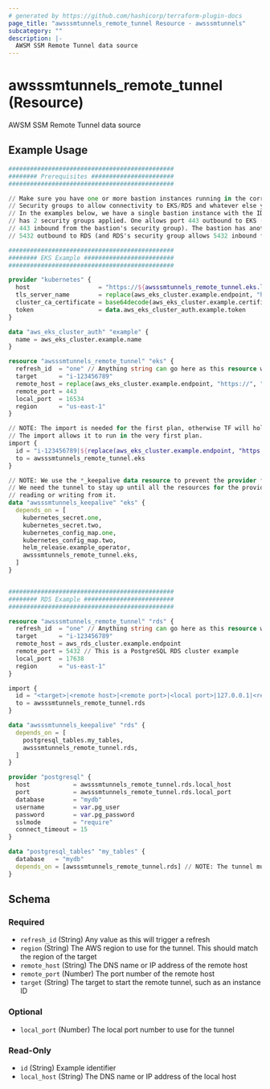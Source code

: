 ```yaml
---
# generated by https://github.com/hashicorp/terraform-plugin-docs
page_title: "awsssmtunnels_remote_tunnel Resource - awsssmtunnels"
subcategory: ""
description: |-
  AWSM SSM Remote Tunnel data source
---
```


# awsssmtunnels_remote_tunnel (Resource)

AWSM SSM Remote Tunnel data source

## Example Usage

```terraform
##############################################
######## Prerequisites #######################
##############################################

// Make sure you have one or more bastion instances running in the correct VPCs and with the correct
// Security groups to allow connectivity to EKS/RDS and whatever else you are trying to connect to.
// In the examples below, we have a single bastion instance with the ID i-123456789. The instance
// has 2 security groups applied. One allows port 443 outbound to EKS (and EKS's security group allows
// 443 inbound from the bastion's security group). The bastion has another security group that allows port
// 5432 outbound to RDS (and RDS's security group allows 5432 inbound from the bastion's security group).

##############################################
######## EKS Example #########################
##############################################

provider "kubernetes" {
  host                   = "https://${awsssmtunnels_remote_tunnel.eks.local_host}:${awsssmtunnels_remote_tunnel.eks.local_port}"
  tls_server_name        = replace(aws_eks_cluster.example.endpoint, "https://", "")
  cluster_ca_certificate = base64decode(aws_eks_cluster.example.certificate_authority.0.data)
  token                  = data.aws_eks_cluster_auth.example.token
}

data "aws_eks_cluster_auth" "example" {
  name = aws_eks_cluster.example.name
}

resource "awsssmtunnels_remote_tunnel" "eks" {
  refresh_id  = "one" // Anything string can go here as this resource will always find a diff on this
  target      = "i-123456789"
  remote_host = replace(aws_eks_cluster.example.endpoint, "https://", "")
  remote_port = 443
  local_port  = 16534
  region      = "us-east-1"
}

// NOTE: The import is needed for the first plan, otherwise TF will hold off on the create until the Apply phase.
// The import allows it to run in the very first plan.
import {
  id = "i-123456789|${replace(aws_eks_cluster.example.endpoint, "https://", "")}|443|16534|127.0.0.1|us-east-1"
  to = awsssmtunnels_remote_tunnel.eks
}

// NOTE: We use the *_keepalive data resource to prevent the provider from being shut down prematurely
// We need the tunnel to stay up until all the resources for the providers using the tunnel are done
// reading or writing from it.
data "awsssmtunnels_keepalive" "eks" {
  depends_on = [
    kubernetes_secret.one,
    kubernetes_secret.two,
    kubernetes_config_map.one,
    kubernetes_config_map.two,
    helm_release.example_operator,
    awsssmtunnels_remote_tunnel.eks,
  ]
}


##############################################
######## RDS Example #########################
##############################################

resource "awsssmtunnels_remote_tunnel" "rds" {
  refresh_id  = "one" // Anything string can go here as this resource will always find a diff on this
  target      = "i-123456789"
  remote_host = aws_rds_cluster.example.endpoint
  remote_port = 5432 // This is a PostgreSQL RDS cluster example
  local_port  = 17638
  region      = "us-east-1"
}

import {
  id = "<target>|<remote host>|<remote port>|<local port>|127.0.0.1|<region>"
  to = awsssmtunnels_remote_tunnel.rds
}

data "awsssmtunnels_keepalive" "rds" {
  depends_on = [
    postgresql_tables.my_tables,
    awsssmtunnels_remote_tunnel.rds,
  ]
}

provider "postgresql" {
  host            = awsssmtunnels_remote_tunnel.rds.local_host
  port            = awsssmtunnels_remote_tunnel.rds.local_port
  database        = "mydb"
  username        = var.pg_user
  password        = var.pg_password
  sslmode         = "require"
  connect_timeout = 15
}

data "postgresql_tables" "my_tables" {
  database   = "mydb"
  depends_on = [awsssmtunnels_remote_tunnel.rds] // NOTE: The tunnel must be up before we can query the database
}
```

<!-- schema generated by tfplugindocs -->
## Schema

### Required

- `refresh_id` (String) Any value as this will trigger a refresh
- `region` (String) The AWS region to use for the tunnel. This should match the region of the target
- `remote_host` (String) The DNS name or IP address of the remote host
- `remote_port` (Number) The port number of the remote host
- `target` (String) The target to start the remote tunnel, such as an instance ID

### Optional

- `local_port` (Number) The local port number to use for the tunnel

### Read-Only

- `id` (String) Example identifier
- `local_host` (String) The DNS name or IP address of the local host
